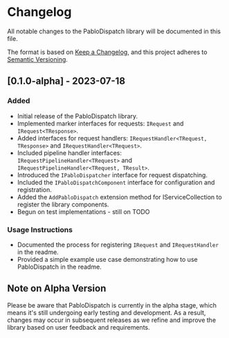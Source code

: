 # Changelog

All notable changes to the PabloDispatch library will be documented in this file.

The format is based on [Keep a Changelog](https://keepachangelog.com/en/1.0.0/),
and this project adheres to [Semantic Versioning](https://semver.org/spec/v2.0.0.html).

## [0.1.0-alpha] - 2023-07-18

### Added

- Initial release of the PabloDispatch library.
- Implemented marker interfaces for requests: `IRequest` and `IRequest<TResponse>`.
- Added interfaces for request handlers: `IRequestHandler<TRequest, TResponse>` and `IRequestHandler<TRequest>`.
- Included pipeline handler interfaces: `IRequestPipelineHandler<TRequest>` and `IRequestPipelineHandler<TRequest, TResult>`.
- Introduced the `IPabloDispatcher` interface for request dispatching.
- Included the `IPabloDispatchComponent` interface for configuration and registration.
- Added the `AddPabloDispatch` extension method for IServiceCollection to register the library components.
- Begun on test implementations - still on TODO

### Usage Instructions

- Documented the process for registering `IRequest` and `IRequestHandler` in the readme.
- Provided a simple example use case demonstrating how to use PabloDispatch in the readme.


## Note on Alpha Version

Please be aware that PabloDispatch is currently in the alpha stage, which means it's still undergoing early testing and development. As a result, changes may occur in subsequent releases as we refine and improve the library based on user feedback and requirements.
